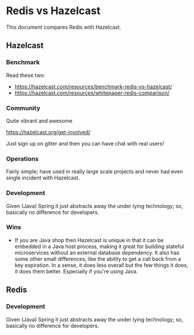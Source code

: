 # Redis vs Hazelcast

This document compares Redis with Hazelcast.

## Hazelcast

### Benchmark

Read these two:

- https://hazelcast.com/resources/benchmark-redis-vs-hazelcast/
- https://hazelcast.com/resources/whitepaper-redis-comparison/

### Community

Quite vibrant and awesome

https://hazelcast.org/get-involved/

Just sign up on gitter and then you can have chat with real users!

### Operations

Fairly simple; have used in really large scale projects and never had even single incident with Hazelcast.

### Development

Given (Java) Spring it just abstracts away the under lying technology; so, basically no difference for developers.

### Wins

- If you are Java shop then Hazelcast is unique in that it can be embedded in a Java host process, making it great for building stateful microservices without an external database dependency. It also has some other small differences, like the ability to get a call back from a key expiration. In a sense, it does less overall but the few things it does, it does them better. Especially if you're using Java.

## Redis



### Development

Given (Java) Spring it just abstracts away the under lying technology; so, basically no difference for developers.
